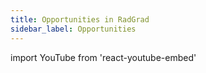 ```yaml
---
title: Opportunities in RadGrad
sidebar_label: Opportunities
---
```


import YouTube from 'react-youtube-embed'

<YouTube id="QNsgON_JlXg"/>
